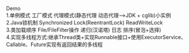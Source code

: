 Demo   
1.单例模式 工厂模式 代理模式(静态代理 动态代理-->JDK + cglib)小实例   
2.Java锁机制  Synchronized Lock(ReentrantLock) ReadWriteLock   
3.类加载顺序 File/FileFilter操作 递归(汉诺塔) 日志 排序(冒泡+选择)   
4.实现多线程方式:继承Thread类+实现Runnable接口+使用ExecutorService、Callable、Future实现有返回结果的多线程   

